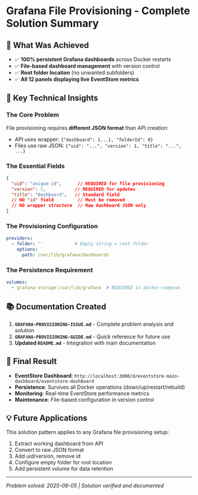 # Grafana File Provisioning - Complete Solution Summary

## 🎯 What Was Achieved
- ✅ **100% persistent Grafana dashboards** across Docker restarts
- ✅ **File-based dashboard management** with version control
- ✅ **Root folder location** (no unwanted subfolders)
- ✅ **All 12 panels displaying live EventStore metrics**

## 🔑 Key Technical Insights

### The Core Problem
File provisioning requires **different JSON format** than API creation:
- API uses wrapper: `{"dashboard": {...}, "folderId": 0}`
- Files use raw JSON: `{"uid": "...", "version": 1, "title": "...", ...}`

### The Essential Fields
```json
{
  "uid": "unique-id",      // REQUIRED for file provisioning
  "version": 1,           // REQUIRED for updates
  "title": "Dashboard",   // Standard field
  // NO "id" field         // Must be removed
  // NO wrapper structure  // Raw dashboard JSON only
}
```

### The Provisioning Configuration
```yaml
providers:
  - folder: ''            # Empty string = root folder
    options:
      path: /var/lib/grafana/dashboards
```

### The Persistence Requirement
```yaml
volumes:
  - grafana-storage:/var/lib/grafana  # REQUIRED in docker-compose
```

## 📚 Documentation Created
1. **`GRAFANA-PROVISIONING-ISSUE.md`** - Complete problem analysis and solution
2. **`GRAFANA-PROVISIONING-GUIDE.md`** - Quick reference for future use
3. **Updated `README.md`** - Integration with main documentation

## 🎉 Final Result
- **EventStore Dashboard**: `http://localhost:3000/d/eventstore-main-dashboard/eventstore-dashboard`
- **Persistence**: Survives all Docker operations (down/up/restart/rebuild)
- **Monitoring**: Real-time EventStore performance metrics
- **Maintenance**: File-based configuration in version control

## 💡 Future Applications
This solution pattern applies to any Grafana file provisioning setup:
1. Extract working dashboard from API
2. Convert to raw JSON format
3. Add uid/version, remove id
4. Configure empty folder for root location  
5. Add persistent volume for data retention

---
*Problem solved: 2025-08-05 | Solution verified and documented*